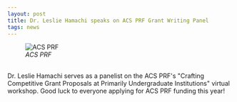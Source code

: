 ```yaml
---
layout: post
title: Dr. Leslie Hamachi speaks on ACS PRF Grant Writing Panel
tags: news
---
```


<figure>
  <img src="https://lesliehamachi.github.io/post_content/ACS_PRF.png" alt="ACS PRF" title="ACS PRF">
  <figcaption><em>ACS PRF</em></figcaption>
</figure>  
<br>
Dr. Leslie Hamachi serves as a panelist on the ACS PRF's "Crafting Competitive Grant Proposals at Primarily Undergraduate Institutions" virtual workshop. Good luck to everyone applying for ACS PRF funding this year!
